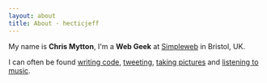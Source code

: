 ```yaml
---
layout: about
title: About - hecticjeff
---
```


My name is **Chris Mytton**, I'm a **Web Geek** at
[Simpleweb](http://simpleweb.co.uk) in Bristol, UK.

I can often be found
[writing code](https://github.com/hecticjeff),
[tweeting](https://twitter.com/hecticjeff),
[taking pictures](http://instagram.com/hecticjeff) and
[listening to music](https://last.fm/user/mytton).
